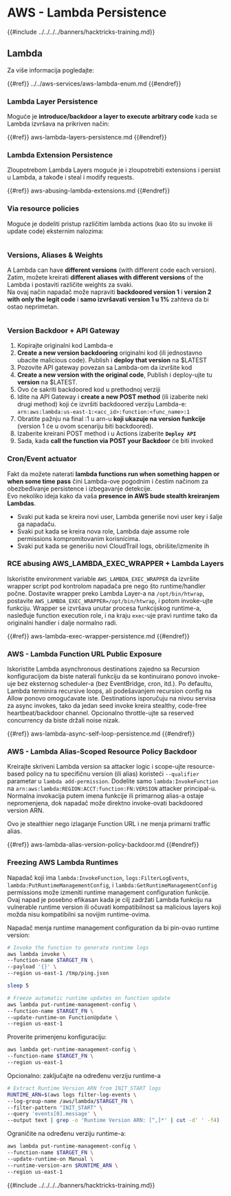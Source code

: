 # AWS - Lambda Persistence

{{#include ../../../../banners/hacktricks-training.md}}

## Lambda

Za više informacija pogledajte:

{{#ref}}
../../aws-services/aws-lambda-enum.md
{{#endref}}

### Lambda Layer Persistence

Moguće je **introduce/backdoor a layer to execute arbitrary code** kada se Lambda izvršava na prikriven način:

{{#ref}}
aws-lambda-layers-persistence.md
{{#endref}}

### Lambda Extension Persistence

Zloupotrebom Lambda Layers moguće je i zloupotrebiti extensions i persist u Lambda, a takođe i steal i modify requests.

{{#ref}}
aws-abusing-lambda-extensions.md
{{#endref}}

### Via resource policies

Moguće je dodeliti pristup različitim lambda actions (kao što su invoke ili update code) eksternim nalozima:

<figure><img src="../../../../images/image (255).png" alt=""><figcaption></figcaption></figure>

### Versions, Aliases & Weights

A Lambda can have **different versions** (with different code each version).\
Zatim, možete kreirati **different aliases with different versions** of the Lambda i postaviti različite weights za svaki.\
Na ovaj način napadač može napraviti **backdoored version 1** i **version 2 with only the legit code** i **samo izvršavati version 1 u 1%** zahteva da bi ostao neprimetan.

<figure><img src="../../../../images/image (120).png" alt=""><figcaption></figcaption></figure>

### Version Backdoor + API Gateway

1. Kopirajte originalni kod Lambda-e
2. **Create a new version backdooring** originalni kod (ili jednostavno ubacite malicious code). Publish i **deploy that version** na $LATEST
1. Pozovite API gateway povezan sa Lambda-om da izvršite kod
3. **Create a new version with the original code**, Publish i deploy-ujte tu **version** na $LATEST.
1. Ovo će sakriti backdoored kod u prethodnoj verziji
4. Idite na API Gateway i **create a new POST method** (ili izaberite neki drugi method) koji će izvršiti backdoored verziju Lambda-e: `arn:aws:lambda:us-east-1:<acc_id>:function:<func_name>:1`
1. Obratite pažnju na final :1 u arn-u **koji ukazuje na version funkcije** (version 1 će u ovom scenariju biti backdoored).
5. Izaberite kreirani POST method i u Actions izaberite **`Deploy API`**
6. Sada, kada **call the function via POST your Backdoor** će biti invoked

### Cron/Event actuator

Fakt da možete naterati **lambda functions run when something happen or when some time pass** čini Lambda-ove pogodnim i čestim načinom za obezbeđivanje persistence i izbegavanje detekcije.\
Evo nekoliko ideja kako da vaša **presence in AWS bude stealth kreiranjem Lambdas**.

- Svaki put kada se kreira novi user, Lambda generiše novi user key i šalje ga napadaču.
- Svaki put kada se kreira nova role, Lambda daje assume role permissions kompromitovanim korisnicima.
- Svaki put kada se generišu novi CloudTrail logs, obrišite/izmenite ih

### RCE abusing AWS_LAMBDA_EXEC_WRAPPER + Lambda Layers

Iskoristite environment variable `AWS_LAMBDA_EXEC_WRAPPER` da izvršite wrapper script pod kontrolom napadača pre nego što runtime/handler počne. Dostavite wrapper preko Lambda Layer-a na `/opt/bin/htwrap`, postavite `AWS_LAMBDA_EXEC_WRAPPER=/opt/bin/htwrap`, i potom invoke-ujte funkciju. Wrapper se izvršava unutar procesa funkcijskog runtime-a, nasleđuje function execution role, i na kraju `exec`-uje pravi runtime tako da originalni handler i dalje normalno radi.

{{#ref}}
aws-lambda-exec-wrapper-persistence.md
{{#endref}}

### AWS - Lambda Function URL Public Exposure

Iskoristite Lambda asynchronous destinations zajedno sa Recursion konfiguracijom da biste naterali funkciju da se kontinuirano ponovo invoke-uje bez eksternog scheduler-a (bez EventBridge, cron, itd.). Po defaultu, Lambda terminira recursive loops, ali podešavanjem recursion config na Allow ponovo omogućavate iste. Destinations isporučuju na nivou servisa za async invokes, tako da jedan seed invoke kreira stealthy, code-free heartbeat/backdoor channel. Opcionalno throttle-ujte sa reserved concurrency da biste držali noise nizak.

{{#ref}}
aws-lambda-async-self-loop-persistence.md
{{#endref}}

### AWS - Lambda Alias-Scoped Resource Policy Backdoor

Kreirajte skriveni Lambda version sa attacker logic i scope-ujte resource-based policy na tu specifičnu version (ili alias) koristeći `--qualifier` parametar u `lambda add-permission`. Dodelite samo `lambda:InvokeFunction` na `arn:aws:lambda:REGION:ACCT:function:FN:VERSION` attacker principal-u. Normalna invokacija putem imena funkcije ili primarnog alias-a ostaje nepromenjena, dok napadač može direktno invoke-ovati backdoored version ARN.

Ovo je stealthier nego izlaganje Function URL i ne menja primarni traffic alias.

{{#ref}}
aws-lambda-alias-version-policy-backdoor.md
{{#endref}}

### Freezing AWS Lambda Runtimes

Napadač koji ima `lambda:InvokeFunction`, `logs:FilterLogEvents`, `lambda:PutRuntimeManagementConfig`, i `lambda:GetRuntimeManagementConfig` permissions može izmeniti runtime management configuration funkcije. Ovaj napad je posebno efikasan kada je cilj zadržati Lambda funkciju na vulnerable runtime version ili očuvati kompatibilnost sa malicious layers koji možda nisu kompatibilni sa novijim runtime-ovima.

Napadač menja runtime management configuration da bi pin-ovao runtime version:
```bash
# Invoke the function to generate runtime logs
aws lambda invoke \
--function-name $TARGET_FN \
--payload '{}' \
--region us-east-1 /tmp/ping.json

sleep 5

# Freeze automatic runtime updates on function update
aws lambda put-runtime-management-config \
--function-name $TARGET_FN \
--update-runtime-on FunctionUpdate \
--region us-east-1
```
Proverite primenjenu konfiguraciju:
```bash
aws lambda get-runtime-management-config \
--function-name $TARGET_FN \
--region us-east-1
```
Opcionalno: zaključajte na određenu verziju runtime-a
```bash
# Extract Runtime Version ARN from INIT_START logs
RUNTIME_ARN=$(aws logs filter-log-events \
--log-group-name /aws/lambda/$TARGET_FN \
--filter-pattern "INIT_START" \
--query 'events[0].message' \
--output text | grep -o 'Runtime Version ARN: [^,]*' | cut -d' ' -f4)
```
Ograničite na određenu verziju runtime-a:
```bash
aws lambda put-runtime-management-config \
--function-name $TARGET_FN \
--update-runtime-on Manual \
--runtime-version-arn $RUNTIME_ARN \
--region us-east-1
```
{{#include ../../../../banners/hacktricks-training.md}}
